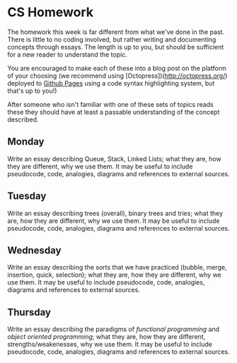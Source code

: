 # CS Homework

The homework this week is far different from what we've done in the past. There is little to no coding involved, but rather writing and documenting concepts through essays. The length is up to you, but should be sufficient for a new reader to understand the topic.

You are encouraged to make each of these into a blog post on the platform of your choosing (we recommend using [Octopress])(http://octopress.org/) deployed to [Github Pages](https://pages.github.com/) using a code syntax highlighting system, but that's up to you!)

After someone who isn't familiar with one of these sets of topics reads these they should have at least a passable understanding of the concept described.

## Monday

Write an essay describing Queue, Stack, Linked Lists; what they are, how they are different, why we use them. It may be useful to include pseudocode, code, analogies, diagrams and references to external sources.

## Tuesday

Write an essay describing trees (overall), binary trees and tries; what they are, how they are different, why we use them. It may be useful to include pseudocode, code, analogies, diagrams and references to external sources.

## Wednesday

Write an essay describing the sorts that we have practiced (bubble, merge, insertion, quick, selection); what they are, how they are different, why we use them. It may be useful to include pseudocode, code, analogies, diagrams and references to external sources.

## Thursday

Write an essay describing the paradigms of *functional programming* and *object oriented programming*; what they are, how they are different, strengths/weakenesses, why we use them. It may be useful to include pseudocode, code, analogies, diagrams and references to external sources.
